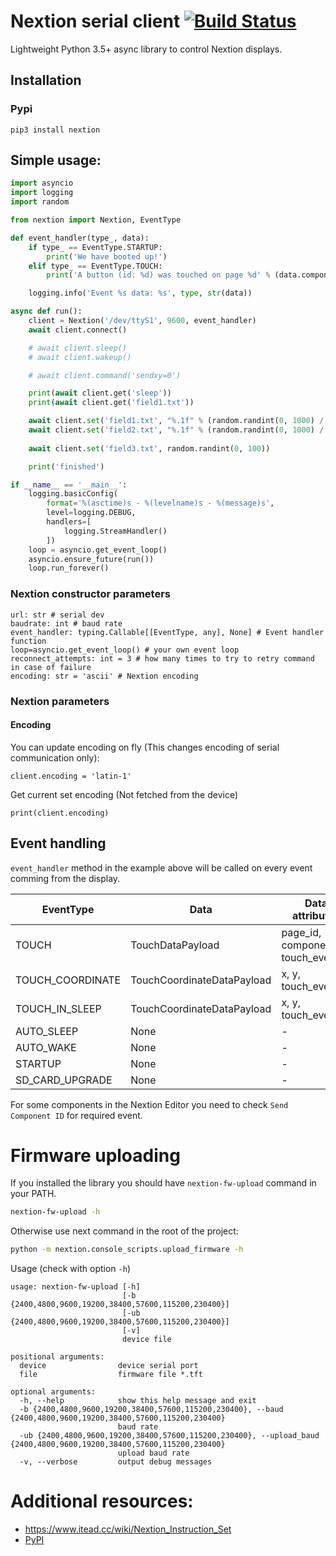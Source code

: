 # Nextion serial client [![Build Status](https://travis-ci.org/yozik04/nextion.svg?branch=master)](https://travis-ci.org/yozik04/nextion)
Lightweight Python 3.5+ async library to control Nextion displays.

## Installation
### Pypi
`pip3 install nextion`

## Simple usage:
```python
import asyncio
import logging
import random

from nextion import Nextion, EventType

def event_handler(type_, data):
    if type_ == EventType.STARTUP:
        print('We have booted up!')
    elif type_ == EventType.TOUCH:
        print('A button (id: %d) was touched on page %d' % (data.component_id, data.page_id))

    logging.info('Event %s data: %s', type, str(data))

async def run():
    client = Nextion('/dev/ttyS1', 9600, event_handler)
    await client.connect()

    # await client.sleep()
    # await client.wakeup()

    # await client.command('sendxy=0')

    print(await client.get('sleep'))
    print(await client.get('field1.txt'))

    await client.set('field1.txt', "%.1f" % (random.randint(0, 1000) / 10))
    await client.set('field2.txt', "%.1f" % (random.randint(0, 1000) / 10))
    
    await client.set('field3.txt', random.randint(0, 100))

    print('finished')

if __name__ == '__main__':
    logging.basicConfig(
        format='%(asctime)s - %(levelname)s - %(message)s',
        level=logging.DEBUG,
        handlers=[
            logging.StreamHandler()
        ])
    loop = asyncio.get_event_loop()
    asyncio.ensure_future(run())
    loop.run_forever()
```

### Nextion constructor parameters
```
url: str # serial dev
baudrate: int # baud rate
event_handler: typing.Callable[[EventType, any], None] # Event handler function
loop=asyncio.get_event_loop() # your own event loop
reconnect_attempts: int = 3 # how many times to try to retry command in case of failure
encoding: str = 'ascii' # Nextion encoding
```

### Nextion parameters
#### Encoding
You can update encoding on fly (This changes encoding of serial communication only):

`client.encoding = 'latin-1'`

Get current set encoding (Not fetched from the device)

`print(client.encoding)`

## Event handling

```event_handler``` method in the example above will be called on every event comming from the display.

| EventType        | Data                       | Data attributes                    |
|------------------|----------------------------|------------------------------------|
| TOUCH            | TouchDataPayload           | page_id, component_id, touch_event |
| TOUCH_COORDINATE | TouchCoordinateDataPayload | x, y, touch_event                  |
| TOUCH_IN_SLEEP   | TouchCoordinateDataPayload | x, y, touch_event                  |
| AUTO_SLEEP       | None                       | -                                  |
| AUTO_WAKE        | None                       | -                                  |
| STARTUP          | None                       | -                                  |
| SD_CARD_UPGRADE  | None                       | -                                  |

For some components in the Nextion Editor you need to check `Send Component ID` for required event.

# Firmware uploading
If you installed the library you should have `nextion-fw-upload` command in your PATH.
```bash
nextion-fw-upload -h
```

Otherwise use next command in the root of the project: 
```bash
python -m nextion.console_scripts.upload_firmware -h
```

Usage (check with option `-h`)
```
usage: nextion-fw-upload [-h]
                         [-b {2400,4800,9600,19200,38400,57600,115200,230400}]
                         [-ub {2400,4800,9600,19200,38400,57600,115200,230400}]
                         [-v]
                         device file

positional arguments:
  device                device serial port
  file                  firmware file *.tft

optional arguments:
  -h, --help            show this help message and exit
  -b {2400,4800,9600,19200,38400,57600,115200,230400}, --baud {2400,4800,9600,19200,38400,57600,115200,230400}
                        baud rate
  -ub {2400,4800,9600,19200,38400,57600,115200,230400}, --upload_baud {2400,4800,9600,19200,38400,57600,115200,230400}
                        upload baud rate
  -v, --verbose         output debug messages
```

# Additional resources:
- https://www.itead.cc/wiki/Nextion_Instruction_Set
- [PyPI](https://pypi.org/project/nextion/)
